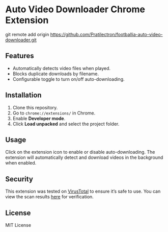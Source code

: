 # Auto Video Downloader Chrome Extension

git remote add origin https://github.com/Pratilectron/footballia-auto-video-downloader.git

## Features
- Automatically detects video files when played.
- Blocks duplicate downloads by filename.
- Configurable toggle to turn on/off auto-downloading.

## Installation
1. Clone this repository.
2. Go to `chrome://extensions/` in Chrome.
3. Enable **Developer mode**.
4. Click **Load unpacked** and select the project folder.

## Usage
Click on the extension icon to enable or disable auto-downloading. The extension will automatically detect and download videos in the background when enabled.

## Security

This extension was tested on [VirusTotal](https://www.virustotal.com/) to ensure it’s safe to use. You can view the scan results [here](https://www.virustotal.com/gui/file/065f7a61e32c43195abfc46f648fb318196dcf728ab25fbb68da259ca0f3d3d0?nocache=1) for verification.


## License
MIT License